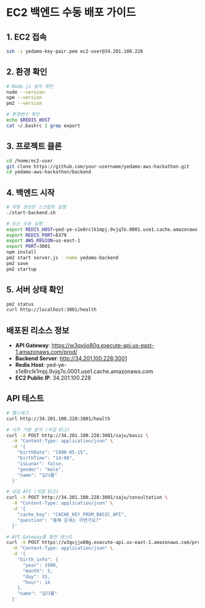 # EC2 백엔드 수동 배포 가이드

## 1. EC2 접속
```bash
ssh -i yedamo-key-pair.pem ec2-user@34.201.100.228
```

## 2. 환경 확인
```bash
# Node.js 설치 확인
node --version
npm --version
pm2 --version

# 환경변수 확인
echo $REDIS_HOST
cat ~/.bashrc | grep export
```

## 3. 프로젝트 클론
```bash
cd /home/ec2-user
git clone https://github.com/your-username/yedamo-aws-hackathon.git
cd yedamo-aws-hackathon/backend
```

## 4. 백엔드 시작
```bash
# 자동 생성된 스크립트 실행
./start-backend.sh

# 또는 수동 실행
export REDIS_HOST=yed-ye-s1e8rclk1mpj.9vjq7o.0001.use1.cache.amazonaws.com
export REDIS_PORT=6379
export AWS_REGION=us-east-1
export PORT=3001
npm install
pm2 start server.js --name yedamo-backend
pm2 save
pm2 startup
```

## 5. 서버 상태 확인
```bash
pm2 status
curl http://localhost:3001/health
```

## 배포된 리소스 정보
- **API Gateway**: https://w3qvjjo80g.execute-api.us-east-1.amazonaws.com/prod/
- **Backend Server**: http://34.201.100.228:3001
- **Redis Host**: yed-ye-s1e8rclk1mpj.9vjq7o.0001.use1.cache.amazonaws.com
- **EC2 Public IP**: 34.201.100.228

## API 테스트
```bash
# 헬스체크
curl http://34.201.100.228:3001/health

# 사주 기본 분석 (직접 EC2)
curl -X POST http://34.201.100.228:3001/saju/basic \
  -H "Content-Type: application/json" \
  -d '{
    "birthDate": "1990-05-15",
    "birthTime": "14:00",
    "isLunar": false,
    "gender": "male",
    "name": "김다롬"
  }'

# 상담 API (직접 EC2)
curl -X POST http://34.201.100.228:3001/saju/consultation \
  -H "Content-Type: application/json" \
  -d '{
    "cache_key": "CACHE_KEY_FROM_BASIC_API",
    "question": "올해 운세는 어떤가요?"
  }'

# API Gateway를 통한 테스트
curl -X POST https://w3qvjjo80g.execute-api.us-east-1.amazonaws.com/prod/saju/basic \
  -H "Content-Type: application/json" \
  -d '{
    "birth_info": {
      "year": 1990,
      "month": 5,
      "day": 15,
      "hour": 14
    },
    "name": "김다롬"
  }'
```
